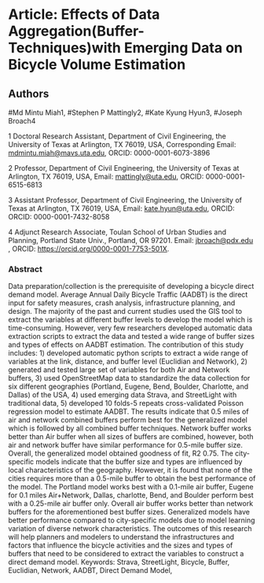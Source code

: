 # Article: Effects of Data Aggregation(Buffer-Techniques)with Emerging Data on Bicycle Volume Estimation

## Authors 
#Md Mintu Miah1, 
#Stephen P Mattingly2, 
#Kate Kyung Hyun3, 
#Joseph Broach4

1 Doctoral Research Assistant, Department of Civil Engineering, the University of Texas at Arlington, TX 76019, USA, Corresponding Email: mdmintu.miah@mavs.uta.edu, ORCID: 0000-0001-6073-3896

2 Professor, Department of Civil Engineering, the University of Texas at Arlington, TX 76019, USA, Email: mattingly@uta.edu, ORCID: 0000-0001-6515-6813

3 Assistant Professor, Department of Civil Engineering, the University of Texas at Arlington, TX 76019, USA, Email: kate.hyun@uta.edu, ORCID: ORCID: 0000-0001-7432-8058

4 Adjunct Research Associate, Toulan School of Urban Studies and Planning, Portland State Univ., Portland, OR 97201. Email: jbroach@pdx.edu , ORCID: https://orcid.org/0000-0001-7753-501X. 

### Abstract

Data preparation/collection is the prerequisite of developing a bicycle direct demand model. Average Annual Daily Bicycle Traffic (AADBT) is the direct input for safety measures, crash analysis, infrastructure planning, and design. The majority of the past and current studies used the GIS tool to extract the variables at different buffer levels to develop the model which is time-consuming. However, very few researchers developed automatic data extraction scripts to extract the data and tested a wide range of buffer sizes and types of effects on AADBT estimation. The contribution of this study includes: 1) developed automatic python scripts to extract a wide range of variables at the link, distance, and buffer level (Euclidian and Network), 2) generated and tested large set of variables for both Air and Network buffers, 3) used OpenStreetMap data to standardize the data collection for six different geographies  (Portland, Eugene, Bend, Boulder, Charlotte, and Dallas) of the USA, 4) used emerging data Strava, and StreetLight with traditional data, 5) developed 10 folds-5 repeats cross-validated Poisson regression model to estimate AADBT.  The results indicate that 0.5 miles of air and network combined buffers perform best for the generalized model which is followed by all combined buffer techniques. Network buffer works better than Air buffer when all sizes of buffers are combined, however, both air and network buffer have similar performance for 0.5-mile buffer size. Overall, the generalized model obtained goodness of fit, R2 0.75. The city-specific models indicate that the buffer size and types are influenced by local characteristics of the geography. However, it is found that none of the cities requires more than a 0.5-mile buffer to obtain the best performance of the model. The Portland model works best with a 0.1-mile air buffer, Eugene for 0.1 miles Air+Network, Dallas, charlotte, Bend, and Boulder perform best with a 0.25-mile air buffer only. Overall air buffer works better than network buffers for the aforementioned best buffer sizes. Generalized models have better performance compared to city-specific models due to model learning variation of diverse network characteristics. The outcomes of this research will help planners and modelers to understand the infrastructures and factors that influence the bicycle activities and the sizes and types of buffers that need to be considered to extract the variables to construct a direct demand model.
Keywords: Strava, StreetLight, Bicycle, Buffer, Euclidian, Network, AADBT, Direct Demand Model, 
